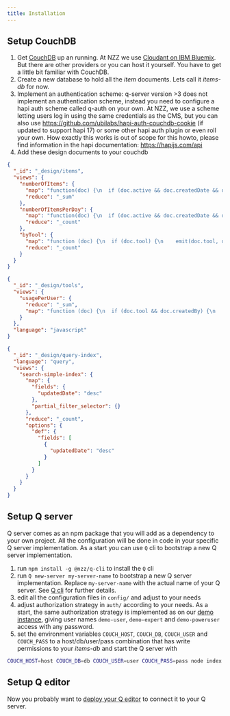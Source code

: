 ```yaml
---
title: Installation
---
```


## Setup CouchDB

1. Get [CouchDB](https://couchdb.apache.org) up an running. At NZZ we use [Cloudant on IBM Bluemix](https://console.ng.bluemix.net/catalog/services/cloudant-nosql-db). But there are other providers or you can host it yourself. You have to get a little bit familiar with CouchDB.
2. Create a new database to hold all the _item_ documents. Lets call it _items-db_ for now.
3. Implement an authentication scheme: q-server version >3 does not implement an authentication scheme, instead you need to configure a hapi auth scheme called q-auth on your own. At NZZ, we use a scheme letting users log in using the same credentials as the CMS, but you can also use https://github.com/ubilabs/hapi-auth-couchdb-cookie (if updated to support hapi 17) or some other hapi auth plugin or even roll your own. How exactly this works is out of scope for this howto, please find information in the hapi documentation: https://hapijs.com/api
4. Add these design documents to your couchdb

```json
{
  "_id": "_design/items",
  "views": {
    "numberOfItems": {
      "map": "function(doc) {\n  if (doc.active && doc.createdDate && doc.department) {\n    var d = new Date(doc.createdDate);\n    emit(d.valueOf(), 1);\n  }\n}",
      "reduce": "_sum"
    },
    "numberOfItemsPerDay": {
      "map": "function(doc) {\n  if (doc.active && doc.createdDate && doc.department) {\n    var d = new Date(doc.createdDate);\n    var year = d.getFullYear();\n    var month = d.getMonth() + 1;\n    if (month < 10) {\n      month = '0' + month;\n    }\n    var day = d.getDate();\n    if (day < 10) {\n      day = '0' + day;\n    }\n    emit('' + year + month + day, 1);\n  }\n}",
      "reduce": "_count"
    },
    "byTool": {
      "map": "function (doc) {\n  if (doc.tool) {\n    emit(doc.tool, doc._id);\n  }\n}",
      "reduce": "_count"
    }
  }
}
```

```json
{
  "_id": "_design/tools",
  "views": {
    "usagePerUser": {
      "reduce": "_sum",
      "map": "function (doc) {\n  if (doc.tool && doc.createdBy) {\n    emit([doc.createdBy, doc.tool], 1);\n  }\n  if (doc.tool && doc.updatedBy) {\n    emit([doc.updatedBy, doc.tool], 1);\n  }\n}"
    }
  },
  "language": "javascript"
}
```

```json
{
  "_id": "_design/query-index",
  "language": "query",
  "views": {
    "search-simple-index": {
      "map": {
        "fields": {
          "updatedDate": "desc"
        },
        "partial_filter_selector": {}
      },
      "reduce": "_count",
      "options": {
        "def": {
          "fields": [
            {
              "updatedDate": "desc"
            }
          ]
        }
      }
    }
  }
}
```

## Setup Q server

Q server comes as an npm package that you will add as a dependency to your own project. All the configuration will be done in code in your specific Q server implementation. As a start you can use `Q` cli to bootstrap a new Q server implementation.

1. run `npm install -g @nzz/q-cli` to install the `Q` cli
2. run `Q new-server my-server-name` to bootstrap a new Q server implementation. Replace `my-server-name` with the actual name of your Q server. See [Q cli](https://github.com/nzzdev/Q-cli/tree/master#creating-new-q-server-implementation) for further details.
3. edit all the configuration files in `config/` and adjust to your needs
4. adjust authorization strategy in `auth/` according to your needs. As a start, the same authorization strategy is implemented as on our [demo instance](https://editor.q.tools), giving user names `demo-user`, `demo-expert` and `demo-poweruser` access with any password.
5. set the environment variables `COUCH_HOST`, `COUCH_DB`, `COUCH_USER` and `COUCH_PASS` to a host/db/user/pass combination that has write permissions to your _items-db_ and start the Q server with

```bash
COUCH_HOST=host COUCH_DB=db COUCH_USER=user COUCH_PASS=pass node index.js
```

## Setup Q editor

Now you probably want to [deploy your Q editor](https://github.com/nzzdev/Q-editor#deployment) to connect it to your Q server.
